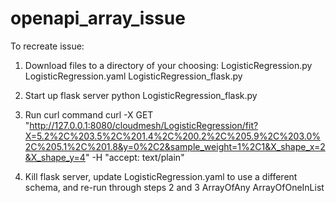 # openapi_array_issue

To recreate issue:

1. Download files to a directory of your choosing:
LogisticRegression.py
LogisticRegression.yaml
LogisticRegression_flask.py

2. Start up flask server
python LogisticRegression_flask.py

3. Run curl command
curl -X GET "http://127.0.0.1:8080/cloudmesh/LogisticRegression/fit?X=5.2%2C%203.5%2C%201.4%2C%200.2%2C%205.9%2C%203.0%2C%205.1%2C%201.8&y=0%2C2&sample_weight=1%2C1&X_shape_x=2&X_shape_y=4" -H "accept: text/plain"

4. Kill flask server, update LogisticRegression.yaml to use a different schema, and re-run through steps 2 and 3
ArrayOfAny
ArrayOfOneInList
